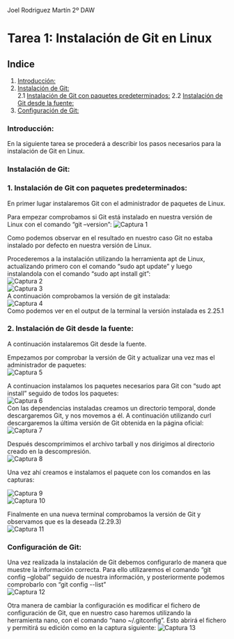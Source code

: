 Joel Rodriguez Martín
2º DAW

# Tarea 1: Instalación de Git en Linux

## Indice
1. [Introducción:](#introduccion)
2. [Instalación de Git:](#instalacion)	
    2.1 [Instalación de Git con paquetes predeterminados:](#predeterminado)	
    2.2 [Instalación de Git desde la fuente:](#fuente)	
3. [Configuración de Git:](#configuracion)	

### Introducción: <a name="introduccion"></a>
En la siguiente tarea se procederá a describir los pasos necesarios para la instalación de Git en Linux. 

### Instalación de Git:<a name="isntalacion"></a>

### 1. Instalación de Git con paquetes predeterminados: <a name="predeterminado"></a>
En primer lugar instalaremos Git con el administrador de paquetes de Linux.

Para empezar comprobamos si Git está instalado en nuestra versión de Linux con el comando
“git –version”:
![Captura 1](https://github.com/joelrodriguezmartin/git/blob/main/imgsT1/captura1.png)<br/>

Como podemos observar en el resultado en nuestro caso Git no estaba instalado por defecto en nuestra versión de Linux.

Procederemos a la instalación utilizando la herramienta apt de Linux, actualizando primero con el comando “sudo apt update” y luego instalandola con el comando “sudo apt install git”:<br/>
![Captura 2](https://github.com/joelrodriguezmartin/git/blob/main/imgsT1/captura2.png)<br/>
![Captura 3](https://github.com/joelrodriguezmartin/git/blob/main/imgsT1/captura3.png)<br/>
A continuación comprobamos la versión de git instalada: <br/>
![Captura 4](https://github.com/joelrodriguezmartin/git/blob/main/imgsT1/captura4.png)<br/>
Como podemos ver en el output de la terminal la versión instalada es 2.25.1








### 2. Instalación de Git desde la fuente: <a name="fuente"></a>
A continuación instalaremos Git desde la fuente.

Empezamos por comprobar la versión de Git y actualizar una vez mas el administrador de paquetes:<br/>
![Captura 5](https://github.com/joelrodriguezmartin/git/blob/main/imgsT1/captura5.png)<br/>
 
A continuacion instalamos los paquetes necesarios para Git con “sudo apt install” seguido de todos los paquetes:<br/>
![Captura 6](https://github.com/joelrodriguezmartin/git/blob/main/imgsT1/captura6.png)<br/>
Con las dependencias instaladas creamos un directorio temporal, donde descargaremos Git, y nos movemos a él. A continuación utilizando curl descargaremos la última versión de Git obtenida en la página oficial:<br/>
![Captura 7](https://github.com/joelrodriguezmartin/git/blob/main/imgsT1/captura7.png)<br/>


Después descomprimimos el archivo tarball y nos dirigimos al directorio creado en la descompresión.<br/>
![Captura 8](https://github.com/joelrodriguezmartin/git/blob/main/imgsT1/captura8.png)<br/>

Una vez ahí creamos e instalamos el paquete con los comandos en las capturas:<br/>

![Captura 9](https://github.com/joelrodriguezmartin/git/blob/main/imgsT1/captura9.png)<br/>
![Captura 10](https://github.com/joelrodriguezmartin/git/blob/main/imgsT1/captura10.png)<br/>


Finalmente en una nueva terminal comprobamos la versión de Git y observamos que es la deseada (2.29.3)<br/>
![Captura 11](https://github.com/joelrodriguezmartin/git/blob/main/imgsT1/captura11.png)<br/>


### Configuración de Git: <a name="configuracion"></a>
Una vez realizada la instalación de Git debemos configurarlo de manera que muestre la información correcta.
Para ello utilizaremos el comando “git config –global” seguido de nuestra información, y posteriormente podemos comprobarlo con  “git config --list”<br/>
![Captura 12](https://github.com/joelrodriguezmartin/git/blob/main/imgsT1/captura12.png)
















Otra manera de cambiar la configuración es modificar el fichero de configuración de Git, que en nuestro caso haremos utilizando la herramienta nano, con el comando “nano ~/.gitconfig”.
Esto abrirá el fichero y permitirá su edición como en la captura siguiente: 
![Captura 13](https://github.com/joelrodriguezmartin/git/blob/main/imgsT1/captura13.png)




